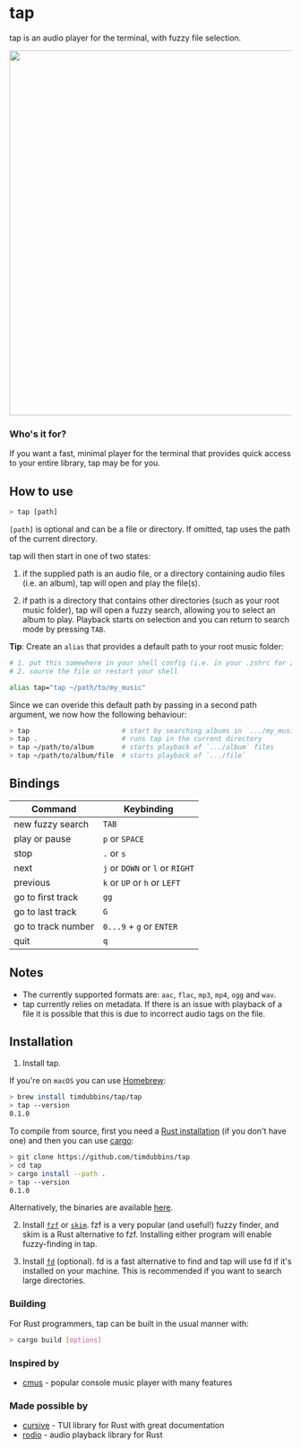 # tap

tap is an audio player for the terminal, with fuzzy file selection.

<img src="https://github.com/timdubbins/tap/blob/master/doc/tap_screenshot.png" width="650"/>

### Who's it for?

If you want a fast, minimal player for the terminal that provides quick access to your entire library, tap may be for you.

## How to use

```bash
> tap [path]
```

`[path]` is optional and can be a file or directory. If omitted, tap uses the path of the current directory.

tap will then start in one of two states:

1. if the supplied path is an audio file, or a directory containing audio files (i.e. an album), tap will open and play the file(s).

2. if path is a directory that contains other directories (such as your root music folder), tap will open a fuzzy search, allowing you to select an album to play. Playback starts on selection and you can return to search mode by pressing `TAB`.

**Tip**: Create an `alias` that provides a default path to your root music folder:

``` bash
# 1. put this somewhere in your shell config (i.e. in your .zshrc for zsh users)
# 2. source the file or restart your shell

alias tap="tap ~/path/to/my_music"
```

Since we can overide this default path by passing in a second path argument, we now how the following behaviour:
``` bash
> tap                       # start by searching albums in `.../my_music`
> tap .                     # runs tap in the current directory
> tap ~/path/to/album       # starts playback of `.../album` files
> tap ~/path/to/album/file  # starts playback of `.../file`
```

## Bindings

Command | Keybinding
---|---
new fuzzy search | `TAB`
play or pause | `p` or `SPACE`
stop | `.` or `s`
next | `j` or `DOWN` or `l` or `RIGHT`
previous | `k` or `UP` or `h` or `LEFT`
go to first track | `gg`
go to last track | `G`
go to track number | `0...9` + `g` or `ENTER`
quit | `q`

## Notes

- The currently supported formats are: `aac`, `flac`, `mp3`, `mp4`, `ogg` and `wav`.
- tap currently relies on metadata. If there is an issue with playback of a file it is possible that this is due to incorrect audio tags on the file.

## Installation

1. Install tap.

If you're on `macOS` you can use [Homebrew]():

```bash
> brew install timdubbins/tap/tap
> tap --version
0.1.0
```

To compile from source, first you need a [Rust installation](https://www.rust-lang.org/) (if you don't have one) and then you can use [cargo](https://github.com/rust-lang/cargo):

```bash
> git clone https://github.com/timdubbins/tap
> cd tap
> cargo install --path .
> tap --version
0.1.0
```

Alternatively, the binaries are available [here](https://github.com/timdubbins/tap/releases/tag/v0.1.0).

2. Install [`fzf`](https://github.com/junegunn/fzf) or [`skim`](https://github.com/lotabout/skim). fzf is a very popular (and useful!) fuzzy finder, and skim is a Rust alternative to fzf. Installing either program will enable fuzzy-finding in tap.

3. Install [`fd`]() (optional). fd is a fast alternative to find and tap will use fd if it's installed on your machine. This is recommended if you want to search large directories.

### Building

For Rust programmers, tap can be built in the usual manner with:
```bash
> cargo build [options]
```

### Inspired by

- [cmus](https://github.com/cmus/cmus) - popular console music player with many features

### Made possible by

- [cursive](https://github.com/gyscos/cursive) - TUI library for Rust with great documentation
- [rodio](https://github.com/RustAudio/rodio) - audio playback library for Rust
